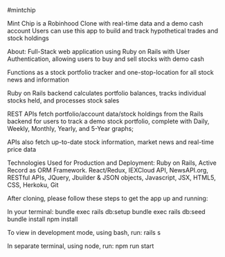 #mintchip

Mint Chip is a Robinhood Clone with real-time data and a demo cash account
Users can use this app to build and track hypothetical trades and stock holdings

About:
Full-Stack web application using Ruby on Rails with User Authentication, allowing users to buy and sell stocks with demo cash

Functions as a stock portfolio tracker and one-stop-location for all stock news and information

Ruby on Rails backend calculates portfolio balances, tracks individual stocks held, and processes stock sales

REST APIs fetch portfolio/account data/stock holdings from the Rails backend for users to track a demo stock portfolio, complete with Daily, Weekly, Monthly, Yearly, and 5-Year graphs; 

APIs also fetch up-to-date stock information, market news and real-time price data

Technologies Used for Production and Deployment:
Ruby on Rails, Active Record as ORM Framework. React/Redux, IEXCloud API, NewsAPI.org, RESTful APIs, JQuery, Jbuilder & JSON objects, Javascript, JSX, HTML5, CSS, Herkoku, Git

After cloning, please follow these steps to get the app up and running:

In your terminal:
bundle exec rails db:setup
bundle exec rails db:seed
bundle install
npm install

To view in development mode, using bash, run:
rails s

In separate terminal, using node, run:
npm run start

